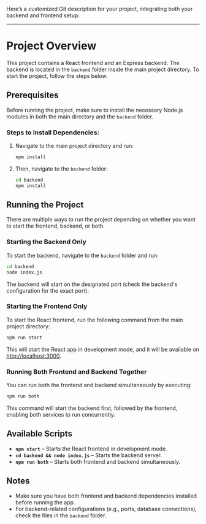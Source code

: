 Here’s a customized Git description for your project, integrating both your backend and frontend setup:

---

# Project Overview

This project contains a React frontend and an Express backend. The backend is located in the `backend` folder inside the main project directory. To start the project, follow the steps below.

## Prerequisites

Before running the project, make sure to install the necessary Node.js modules in both the main directory and the `backend` folder.

### Steps to Install Dependencies:

1. Navigate to the main project directory and run:
   ```bash
   npm install
   ```
2. Then, navigate to the `backend` folder:
   ```bash
   cd backend
   npm install
   ```

## Running the Project

There are multiple ways to run the project depending on whether you want to start the frontend, backend, or both.

### Starting the Backend Only

To start the backend, navigate to the `backend` folder and run:
```bash
cd backend
node index.js
```

The backend will start on the designated port (check the backend's configuration for the exact port).

### Starting the Frontend Only

To start the React frontend, run the following command from the main project directory:
```bash
npm run start
```

This will start the React app in development mode, and it will be available on [http://localhost:3000](http://localhost:3000).

### Running Both Frontend and Backend Together

You can run both the frontend and backend simultaneously by executing:
```bash
npm run both
```

This command will start the backend first, followed by the frontend, enabling both services to run concurrently.


## Available Scripts

- **`npm start`** – Starts the React frontend in development mode.
- **`cd backend && node index.js`** – Starts the backend server.
- **`npm run both`** – Starts both frontend and backend simultaneously.

## Notes

- Make sure you have both frontend and backend dependencies installed before running the app.
- For backend-related configurations (e.g., ports, database connections), check the files in the `backend` folder.

